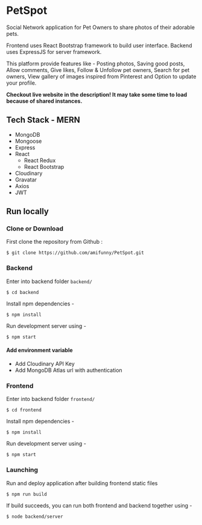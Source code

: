 
# PetSpot

Social Network application for Pet Owners to share photos of their adorable pets.

Frontend uses React Bootstrap framework to build user interface. Backend uses ExpressJS for server framework.

This platform provide features like -  Posting photos, Saving good posts, Allow comments, Give likes, Follow & Unfollow pet owners, Search for pet owners, View gallery of images inspired from Pinterest and Option to update your profile.

**Checkout live website in the description! It may take some time to load because of shared instances.**


## Tech Stack - MERN

-   MongoDB
-   Mongoose
-   Express
-   React
    -   React Redux
    -   React Bootstrap
-   Cloudinary
-   Gravatar
-   Axios
-   JWT

## Run locally


### Clone or Download


First clone the repository from Github :
```
$ git clone https://github.com/amifunny/PetSpot.git
```

### Backend

Enter into backend folder  `backend/`

```
$ cd backend
```

Install npm dependencies -
```
$ npm install
```

Run development server using -
```
$ npm start
```

#### Add environment variable

 - Add Cloudinary API Key
 - Add MongoDB Atlas url with authentication

### Frontend


Enter into backend folder  `frontend/`

```
$ cd frontend
```

Install npm dependencies -
```
$ npm install
```

Run development server using -
```
$ npm start
```

### Launching

Run and deploy application after building frontend static files
```
$ npm run build
```

If build succeeds, you can run both frontend and backend together using -

```
$ node backend/server
```
